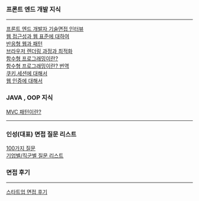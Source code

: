 ### 프론트 엔드 개발 지식
- - - - -
[프론트 엔드 개발자 기술면접 인터뷰](https://realmojo.tistory.com/300)<br/>
[웹 접근성과 웹 표준에 대하여](https://goddaehee.tistory.com/244)<br/>
[반응형 웹과 패턴](https://www.nextree.co.kr/p8622/)<br/>
[브라우저 렌더링 과정과 최적화](https://velog.io/@ru_bryunak/%EB%A0%8C%EB%8D%94%EB%A7%81%EC%9D%B4%EB%9E%80)<br/>
[함수형  프로그래밍이란?](https://medium.com/javascript-scene/master-the-javascript-interview-what-is-functional-programming-7f218c68b3a0)<br/>
[함수형 프로그래밍이란? 번역](https://sungjk.github.io/2017/07/17/fp.html)<br/>
[쿠키,세션에 대해서](https://jeong-pro.tistory.com/80)<br/>
[웹 인증에 대해서](https://velog.io/@sdc337dc/%EC%9B%B9-%EC%9D%B8%EC%A6%9DAuthentication-%EC%9D%B8%EA%B0%80Authorization)


### JAVA , OOP 지식
[MVC 패턴이란?](https://developer.mozilla.org/ko/docs/Glossary/MVC)<br/>
- - - - -


### 인성(대표) 면접 질문 리스트
[100가지 질문](https://healthy-saram.com/%EB%A9%B4%EC%A0%91-%EC%98%88%EC%83%81-%EC%A7%88%EB%AC%B8-%ED%95%84%EC%88%98-100%EA%B0%80%EC%A7%80%EB%B3%B4%EB%84%88%EC%8A%A4feat-%EB%8B%B5%EB%B3%80-%EC%9A%94%EB%A0%B9/)<br/>
[기업별/직군별 질문 리스트](https://www.midashri.com/blog/500interviewlist)


### 면접 후기
- - - - -
[스타트업 면접 후기](https://velog.io/@ddorong/%EC%BB%B4%EA%B3%B5-%EC%84%9D%EC%82%AC%EC%83%9D%EC%9D%98-%EC%8A%A4%ED%83%80%ED%8A%B8%EC%97%85-%EB%A9%B4%EC%A0%91%ED%9B%84%EA%B8%B0)<br/>
